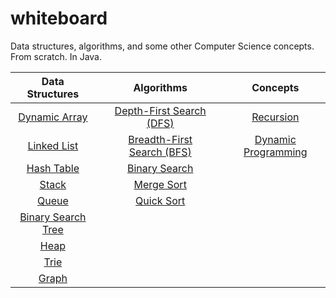 # whiteboard
Data structures, algorithms, and some other Computer Science concepts. From scratch. In Java.

| Data Structures |  | Algorithms |  | Concepts |
| :---:         | :---:         | :---:         | :---:         | :---:         |
| [Dynamic Array](src/com/carlosrobertofreire/whiteboard/datastructure/DynamicArray.java) |  | [Depth-First Search (DFS)](src/com/carlosrobertofreire/whiteboard/datastructure/Graph.java) |  | [Recursion](src/com/carlosrobertofreire/whiteboard/concept/Recursion.java) | 
| [Linked List](src/com/carlosrobertofreire/whiteboard/datastructure/LinkedList.java) |  | [Breadth-First Search (BFS)](src/com/carlosrobertofreire/whiteboard/datastructure/Graph.java) |  | [Dynamic Programming](src/com/carlosrobertofreire/whiteboard/concept/DynamicProgramming.java) | 
| [Hash Table](src/com/carlosrobertofreire/whiteboard/datastructure/Hashtable.java) |  | [Binary Search](src/com/carlosrobertofreire/whiteboard/algorithm/BinarySearch.java) |  | | 
| [Stack](src/com/carlosrobertofreire/whiteboard/datastructure/Stack.java) |  | [Merge Sort](src/com/carlosrobertofreire/whiteboard/algorithm/MergeSort.java) |  | | 
| [Queue](src/com/carlosrobertofreire/whiteboard/datastructure/Queue.java) |  | [Quick Sort](src/com/carlosrobertofreire/whiteboard/algorithm/QuickSort.java) |  | | 
| [Binary Search Tree](src/com/carlosrobertofreire/whiteboard/datastructure/BinarySearchTree.java) |  | |  |  | 
| [Heap](src/com/carlosrobertofreire/whiteboard/datastructure/MinHeap.java) |  |  |  |  | 
| [Trie](src/com/carlosrobertofreire/whiteboard/datastructure/Trie.java) |  |  |  |  | 
| [Graph](src/com/carlosrobertofreire/whiteboard/datastructure/Graph.java) |  |  |  |  | 
